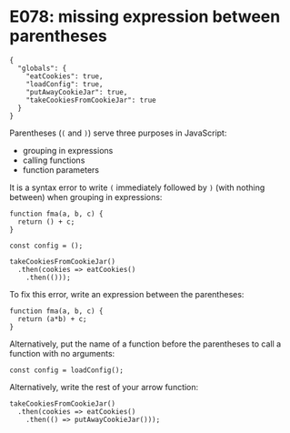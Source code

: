# E078: missing expression between parentheses

```config-for-examples
{
  "globals": {
    "eatCookies": true,
    "loadConfig": true,
    "putAwayCookieJar": true,
    "takeCookiesFromCookieJar": true
  }
}
```

Parentheses (`(` and `)`) serve three purposes in JavaScript:

* grouping in expressions
* calling functions
* function parameters

It is a syntax error to write `(` immediately followed by `)` (with nothing
between) when grouping in expressions:

    function fma(a, b, c) {
      return () + c;
    }

    const config = ();

    takeCookiesFromCookieJar()
      .then(cookies => eatCookies()
        .then(()));

To fix this error, write an expression between the parentheses:

    function fma(a, b, c) {
      return (a*b) + c;
    }

Alternatively, put the name of a function before the parentheses to call a
function with no arguments:

    const config = loadConfig();

Alternatively, write the rest of your arrow function:

    takeCookiesFromCookieJar()
      .then(cookies => eatCookies()
        .then(() => putAwayCookieJar()));


